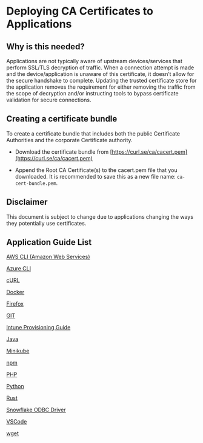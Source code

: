# Deploying CA Certificates to Applications

## Why is this needed? 
Applications are not typically aware of upstream devices/services that perform SSL/TLS decryption of traffic. When a connection attempt is made and the device/application is unaware of this certificate, it doesn’t allow for the secure handshake to complete.  Updating the trusted certificate store for the application removes the requirement for either removing the traffic from the scope of decryption and/or instructing tools to bypass certificate validation for secure connections.

## Creating a certificate bundle

To create a certificate bundle that includes both the public Certificate Authorities and the corporate Certificate authority. 

* Download the certificate bundle from [https://curl.se/ca/cacert.pem](https://curl.se/ca/cacert.pem) 

* Append the Root CA Certificate(s) to the cacert.pem file that you downloaded. It is recommended to save this as a new file name: ```ca-cert-bundle.pem```. 

## Disclaimer
This document is subject to change due to applications changing the ways they potentially use certificates.

## Application Guide List
[AWS CLI (Amazon Web Services)](applications/AWS/AWSCLI.md)

[Azure CLI](applications/AzureCLI/AzureCLI.md)

[cURL](applications/curl/curl.md)

[Docker](applications/docker/dockerfile.md)

[Firefox](applications/firefox/firefox.md)

[GIT](applications/git/git.md)

[Intune Provisioning Guide](https://learn.microsoft.com/en-us/intune/intune-service/protect/certificates-trusted-root)

[Java](applications/Java/Java.md)

[Minikube](https://minikube.sigs.k8s.io/docs/handbook/vpn_and_proxy/#x509-certificate-signed-by-unknown-authority)

[npm](applications/npm/npm.md)

[PHP](applications/php/php.md)

[Python](applications/python/python.md)

[Rust](applications/rust/rust.md)

[Snowflake ODBC Driver](applications/snowflake/snowflake.md)

[VSCode](applications/VSCode/VSCode.md)

[wget](applications/wget/wget.md)
